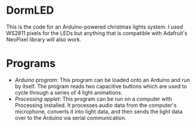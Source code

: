 # DormLED
This is the code for an Arduino-powered christmas lights system. I used WS2811 pixels for the LEDs but anything that is compatible with Adafruit's NeoPixel library will also work.

# Programs
- *Arduino program*: This program can be loaded onto an Arduino and run by itself. The program reads two capacitive buttons which are used to cycle through a series of 4 light animations.
- *Processing applet*: This program can be run on a computer with Processing installed. It processes audio data from the computer's microphone, converts it into light data, and then sends the light data over to the Arduino via serial communication.
